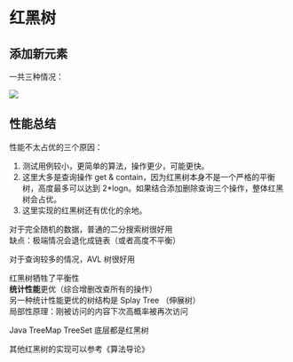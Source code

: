 # 红黑树

## 添加新元素

一共三种情况：

![](https://i.loli.net/2019/04/06/5ca8981f33fcd.png)

## 性能总结

性能不太占优的三个原因：
1. 测试用例较小，更简单的算法，操作更少，可能更快。
2. 这里大多是查询操作 get & contain，因为红黑树本身不是一个严格的平衡树，高度最多可以达到 2*logn。如果结合添加删除查询三个操作，整体红黑树会占优。
3. 这里实现的红黑树还有优化的余地。

对于完全随机的数据，普通的二分搜索树很好用  
缺点：极端情况会退化成链表（或者高度不平衡）

对于查询较多的情况，AVL 树很好用

红黑树牺牲了平衡性  
**统计性能**更优（综合增删改查所有的操作）  
另一种统计性能更优的树结构是 Splay Tree （伸展树）  
局部性原理：刚被访问的内容下次高概率被再次访问

Java TreeMap TreeSet 底层都是红黑树  

其他红黑树的实现可以参考《算法导论》